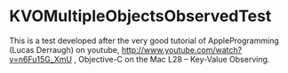 KVOMultipleObjectsObservedTest
==============================

This is a test developed after the very good tutorial of AppleProgramming (Lucas Derraugh) on youtube, http://www.youtube.com/watch?v=n6Fu15G_XmU , Objective-C on the Mac L28 – Key-Value Observing.